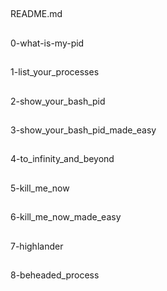 ##
README.md
##
0-what-is-my-pid
##
1-list_your_processes
##
2-show_your_bash_pid
##
3-show_your_bash_pid_made_easy
##
4-to_infinity_and_beyond
##
5-kill_me_now
##
6-kill_me_now_made_easy
##
7-highlander
##
8-beheaded_process
